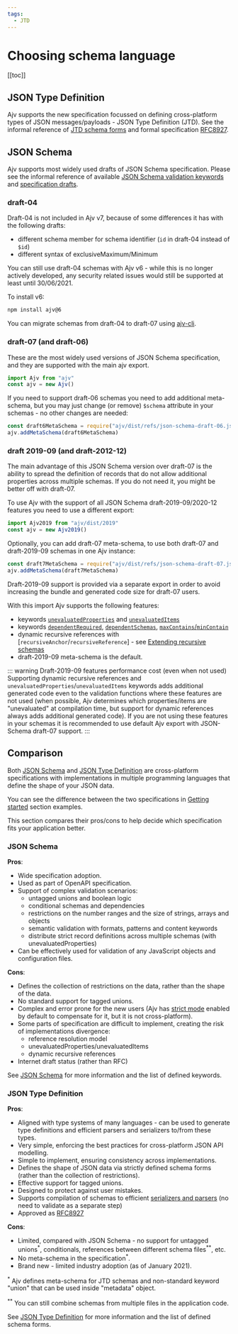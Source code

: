 ```yaml
---
tags:
  - JTD
---
```

# Choosing schema language

[[toc]]

## JSON Type Definition

Ajv supports the new specification focussed on defining cross-platform types of JSON messages/payloads - JSON Type Definition (JTD). See the informal reference of [JTD schema forms](../json-type-definition) and formal specification [RFC8927](https://datatracker.ietf.org/doc/rfc8927/).

## JSON Schema

Ajv supports most widely used drafts of JSON Schema specification. Please see the informal reference of available [JSON Schema validation keywords](../json-schema) and [specification drafts](https://json-schema.org/specification.html).

### draft-04

Draft-04 is not included in Ajv v7, because of some differences it has with the following drafts:

- different schema member for schema identifier (`id` in draft-04 instead of `$id`)
- different syntax of exclusiveMaximum/Minimum

You can still use draft-04 schemas with Ajv v6 - while this is no longer actively developed, any security related issues would still be supported at least until 30/06/2021.

To install v6:

```bash
npm install ajv@6
```

You can migrate schemas from draft-04 to draft-07 using [ajv-cli](https://github.com/ajv-validator/ajv-cli).

### draft-07 (and draft-06)

These are the most widely used versions of JSON Schema specification, and they are supported with the main ajv export.

```javascript
import Ajv from "ajv"
const ajv = new Ajv()
```

If you need to support draft-06 schemas you need to add additional meta-schema, but you may just change (or remove) `$schema` attribute in your schemas - no other changes are needed:

```javascript
const draft6MetaSchema = require("ajv/dist/refs/json-schema-draft-06.json")
ajv.addMetaSchema(draft6MetaSchema)
```

### draft 2019-09 (and draft-2012-12)

The main advantage of this JSON Schema version over draft-07 is the ability to spread the definition of records that do not allow additional properties across multiple schemas. If you do not need it, you might be better off with draft-07.

To use Ajv with the support of all JSON Schema draft-2019-09/2020-12 features you need to use a different export:

```javascript
import Ajv2019 from "ajv/dist/2019"
const ajv = new Ajv2019()
```

Optionally, you can add draft-07 meta-schema, to use both draft-07 and draft-2019-09 schemas in one Ajv instance:

```javascript
const draft7MetaSchema = require("ajv/dist/refs/json-schema-draft-07.json")
ajv.addMetaSchema(draft7MetaSchema)
```

Draft-2019-09 support is provided via a separate export in order to avoid increasing the bundle and generated code size for draft-07 users.

With this import Ajv supports the following features:

- keywords [`unevaluatedProperties`](../json-schema.md#unevaluatedproperties) and [`unevaluatedItems`](../json-schema.md#unevaluateditems)
- keywords [`dependentRequired`](../json-schema.md#dependentrequired), [`dependentSchemas`](../json-schema.md#dependentschemas), [`maxContains`/`minContain`](../json-schema.md#maxcontains--mincontains)
- dynamic recursive references with [`recursiveAnchor`/`recursiveReference`] - see [Extending recursive schemas](./combining-schemas.md#extending-recursive-schemas)
- draft-2019-09 meta-schema is the default.

::: warning Draft-2019-09 features performance cost (even when not used)
Supporting dynamic recursive references and `unevaluatedProperties`/`unevaluatedItems` keywords adds additional generated code even to the validation functions where these features are not used (when possible, Ajv determines which properties/items are "unevaluated" at compilation time, but support for dynamic references always adds additional generated code). If you are not using these features in your schemas it is recommended to use default Ajv export with JSON-Schema draft-07 support.
:::

## Comparison

Both [JSON Schema](../json-schema.md) and [JSON Type Definition](../json-type-definition.md) are cross-platform specifications with implementations in multiple programming languages that define the shape of your JSON data.

You can see the difference between the two specifications in [Getting started](./getting-started) section examples.

This section compares their pros/cons to help decide which specification fits your application better.

### JSON Schema

**Pros**:

- Wide specification adoption.
- Used as part of OpenAPI specification.
- Support of complex validation scenarios:
  - untagged unions and boolean logic
  - conditional schemas and dependencies
  - restrictions on the number ranges and the size of strings, arrays and objects
  - semantic validation with formats, patterns and content keywords
  - distribute strict record definitions across multiple schemas (with unevaluatedProperties)
- Can be effectively used for validation of any JavaScript objects and configuration files.

**Cons**:

- Defines the collection of restrictions on the data, rather than the shape of the data.
- No standard support for tagged unions.
- Complex and error prone for the new users (Ajv has [strict mode](../strict-mode) enabled by default to compensate for it, but it is not cross-platform).
- Some parts of specification are difficult to implement, creating the risk of implementations divergence:
  - reference resolution model
  - unevaluatedProperties/unevaluatedItems
  - dynamic recursive references
- Internet draft status (rather than RFC)

See [JSON Schema](../json-schema.md) for more information and the list of defined keywords.

### JSON Type Definition

**Pros**:

- Aligned with type systems of many languages - can be used to generate type definitions and efficient parsers and serializers to/from these types.
- Very simple, enforcing the best practices for cross-platform JSON API modelling.
- Simple to implement, ensuring consistency across implementations.
- Defines the shape of JSON data via strictly defined schema forms (rather than the collection of restrictions).
- Effective support for tagged unions.
- Designed to protect against user mistakes.
- Supports compilation of schemas to efficient [serializers and parsers](./getting-started.md#parsing-and-serializing-json) (no need to validate as a separate step)
- Approved as [RFC8927](https://datatracker.ietf.org/doc/rfc8927/)

**Cons**:

- Limited, compared with JSON Schema - no support for untagged unions<sup>\*</sup>, conditionals, references between different schema files<sup>\*\*</sup>, etc.
- No meta-schema in the specification<sup>\*</sup>.
- Brand new - limited industry adoption (as of January 2021).

<sup>\*</sup> Ajv defines meta-schema for JTD schemas and non-standard keyword "union" that can be used inside "metadata" object.

<sup>\*\*</sup> You can still combine schemas from multiple files in the application code.

See [JSON Type Definition](../json-type-definition.md) for more information and the list of defined schema forms.
